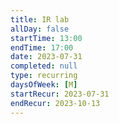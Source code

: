 ```yaml
---
title: IR lab
allDay: false
startTime: 13:00
endTime: 17:00
date: 2023-07-31
completed: null
type: recurring
daysOfWeek: [M]
startRecur: 2023-07-31
endRecur: 2023-10-13
---
```

